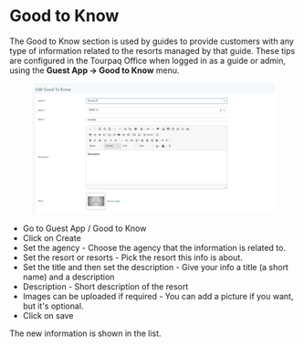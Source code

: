 # Good to Know

The Good to Know section is used by guides to provide customers with any type of information related to the resorts managed by that guide. These tips are configured in the Tourpaq Office when logged in as a guide or admin, using the **Guest App -> Good to Know** menu.

<figure><img src=".gitbook/assets/image (20) (1) (1).png" alt=""><figcaption></figcaption></figure>

* Go to Guest App / Good to Know
* Click on Create
* Set the agency - Choose the agency that the information is related to.
* &#x20;Set the resort or resorts - Pick the resort  this info is about.&#x20;
* &#x20;Set the title and then set the description - Give your info a title (a short name) and a description
* Description - Short description of the resort
* Images can be uploaded if required - You can add a picture if you want, but it's optional.
* Click on save

&#x20;The new information is shown in the list.
